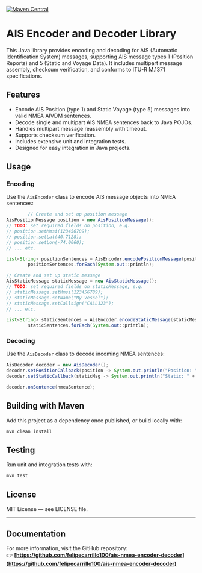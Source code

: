 [![Maven Central](https://maven-badges.herokuapp.com/maven-central/io.github.felipecarrillo100/ais-nmea-encoder-decoder/badge.svg)](https://maven-badges.herokuapp.com/maven-central/io.github.felipecarrillo100/ais-nmea-encoder-decoder)

# AIS Encoder and Decoder Library

This Java library provides encoding and decoding for AIS (Automatic Identification System) messages, supporting AIS message types 1 (Position Reports) and 5 (Static and Voyage Data). It includes multipart message assembly, checksum verification, and conforms to ITU-R M.1371 specifications.

## Features

- Encode AIS Position (type 1) and Static Voyage (type 5) messages into valid NMEA AIVDM sentences.
- Decode single and multipart AIS NMEA sentences back to Java POJOs.
- Handles multipart message reassembly with timeout.
- Supports checksum verification.
- Includes extensive unit and integration tests.
- Designed for easy integration in Java projects.

## Usage

### Encoding

Use the `AisEncoder` class to encode AIS message objects into NMEA sentences:

```java
        // Create and set up position message
AisPositionMessage position = new AisPositionMessage();
// TODO: set required fields on position, e.g.
// position.setMmsi(123456789);
// position.setLat(40.7128);
// position.setLon(-74.0060);
// ... etc.

List<String> positionSentences = AisEncoder.encodePositionMessage(position);
        positionSentences.forEach(System.out::println);

// Create and set up static message
AisStaticMessage staticMessage = new AisStaticMessage();
// TODO: set required fields on staticMessage, e.g.
// staticMessage.setMmsi(123456789);
// staticMessage.setName("My Vessel");
// staticMessage.setCallsign("CALL123");
// ... etc.

List<String> staticSentences = AisEncoder.encodeStaticMessage(staticMessage);
        staticSentences.forEach(System.out::println);
```

### Decoding

Use the `AisDecoder` class to decode incoming NMEA sentences:

```java
AisDecoder decoder = new AisDecoder();
decoder.setPositionCallback(position -> System.out.println("Position: " + position));
decoder.setStaticCallback(staticMsg -> System.out.println("Static: " + staticMsg));

decoder.onSentence(nmeaSentence);
```

## Building with Maven

Add this project as a dependency once published, or build locally with:

```bash
mvn clean install
```

## Testing

Run unit and integration tests with:

```bash
mvn test
```

## License

MIT License — see LICENSE file.

---

## Documentation

For more information, visit the GitHub repository:  
👉 **[https://github.com/felipecarrillo100/ais-nmea-encoder-decoder](https://github.com/felipecarrillo100/ais-nmea-encoder-decoder)**
